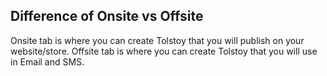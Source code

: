 ## Difference of Onsite vs Offsite

Onsite tab is where you can create Tolstoy that you will publish on your website/store.
Offsite tab is where you can create Tolstoy that you will use in Email and SMS.
